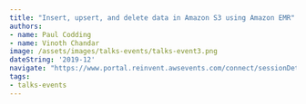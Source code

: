 ```yaml
---
title: "Insert, upsert, and delete data in Amazon S3 using Amazon EMR"
authors:
- name: Paul Codding
- name: Vinoth Chandar
image: /assets/images/talks-events/talks-event3.png
dateString: '2019-12'
navigate: "https://www.portal.reinvent.awsevents.com/connect/sessionDetail.ww?SESSION_ID=98662&csrftkn=YS67-AG7B-QIAV-ZZBK-E6TT-MD4Q-1HEP-747P"
tags:
- talks-events
---
```

